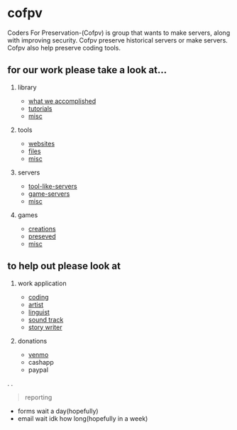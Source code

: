 # cofpv
Coders For Preservation-(Cofpv) is group that wants to make servers, along with improving security.  Cofpv preserve historical servers or make servers.  Cofpv also help preserve coding tools.

## for our work please take a look at...

1. library

   - [what we accomplished](/accomplished)
   - [tutorials](/library)
   - [misc](/libmisc)


2. tools

   - [websites](/web)
   - [files](/tools)
   - [misc](/libmisc)


3. servers

   - [tool-like-servers](/servers)
   - [game-servers](/serverg)
   - [misc](/libmisc)


4. games

   - [creations](/games)
   - [preseved](/preservedg)
   - [misc](/libmisc)


## to help out please look at

1. work application

   - [coding](https://forms.gle/m2hqRdnH3ANAZZU46)
   - [artist](https://forms.gle/m2hqRdnH3ANAZZU46)
   - [linguist](https://forms.gle/m2hqRdnH3ANAZZU46)
   - [sound track](https://forms.gle/m2hqRdnH3ANAZZU46)
   - [story writer](https://forms.gle/m2hqRdnH3ANAZZU46)


2. donations

   - [venmo](https://rb.gy/1jviv)
   - cashapp
   - paypal

.
.
> reporting

   - forms  wait a day(hopefully)
   - email  wait idk how long(hopefully in a week)

